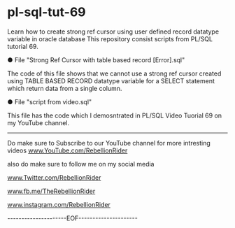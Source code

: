 # pl-sql-tut-69
Learn how to create strong ref cursor using user defined record datatype variable in oracle database
This repository consist scripts from PL/SQL tutorial 69.

● File "Strong Ref Cursor with table based record [Error].sql"

The code of this file shows that we cannot use a strong ref cursor created using TABLE BASED RECORD datatype variable 
for a SELECT statement which return data from a single column.

● File "script from video.sql"

This file has the code which I demosntrated in PL/SQL Video Tuorial 69 on my YouTube channel.




------------------------------------------
Do make sure to Subscribe to our YouTube channel for more intresting videos
www.YouTube.com/RebellionRider

also do make sure to follow me on my social media 

www.Twitter.com/RebellionRider

www.fb.me/TheRebellionRider

www.instagram.com/RebellionRider

---------------------EOF---------------------
